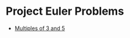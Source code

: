 # Project Euler Problems

* [Multiples of 3 and 5](https://github.com/bcalvario/Project-euler-problems/blob/main/Problem1.java)
